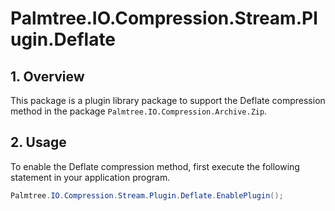 ﻿# Palmtree.IO.Compression.Stream.Plugin.Deflate

## 1. Overview

<!--
このパッケージは、パッケージ"Palmtree.IO.Compression.Archive.Zip"でDeflate圧縮方式をサポートするためのプラグインライブラリのパッケージです。
-->
This package is a plugin library package to support the Deflate compression method in the package `Palmtree.IO.Compression.Archive.Zip`.

## 2. Usage

<!--
Deflate圧縮方式を有効にするためには、アプリケーションプログラムで最初に以下のステートメントを実行してください。
-->
To enable the Deflate compression method, first execute the following statement in your application program.

```csharp
Palmtree.IO.Compression.Stream.Plugin.Deflate.EnablePlugin();
```
